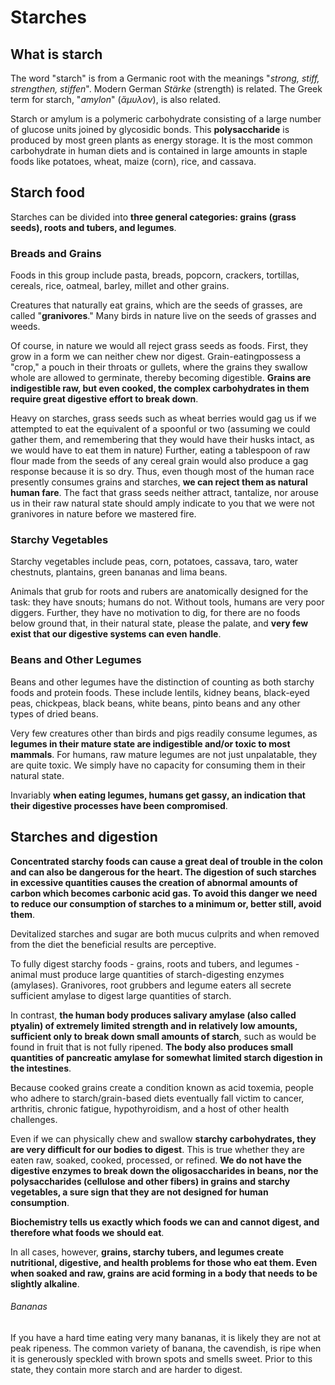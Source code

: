 # Starches


## What is starch

The word "starch" is from a Germanic root with the meanings "_strong, stiff, strengthen, stiffen_". Modern German _Stärke_ (strength) is related. The Greek term for starch, "_amylon_" (_ἄμυλον_), is also related. 

Starch or amylum is a polymeric carbohydrate consisting of a large number of glucose units joined by glycosidic bonds. 
This **polysaccharide** is produced by most green plants as energy storage. It is the most common carbohydrate in human diets and is contained in large amounts in staple foods like potatoes, wheat, maize (corn), rice, and cassava.


## Starch food

Starches  can  be  divided  into  **three  general  categories:  grains  (grass  seeds),  roots  and  tubers,  and  legumes**. 

### Breads and Grains

Foods in this group include pasta, breads, popcorn, crackers, tortillas, cereals, rice, oatmeal, barley, millet and other grains. 

Creatures that naturally eat grains, which are the seeds of grasses, are called "**granivores**." Many birds  in  nature  live  on  the  seeds  of grasses  and  weeds. 

Of course,  in nature we would  all reject grass  seeds  as  foods.  First,  they  grow  in  a form we  can  neither chew nor digest.  Grain-eatingpossess  a "crop,"  a pouch  in  their throats  or gullets,  where the grains they  swallow whole  are  allowed  to  germinate,  thereby becoming digestible.  **Grains  are  indigestible raw,  but  even  cooked,  the  complex  carbohydrates  in  them  require  great  digestive  effort to  break  down**. 

Heavy on  starches,  grass  seeds  such  as  wheat berries  would  gag us  if  we  attempted  to  eat  the  equivalent  of a  spoonful  or  two  (assuming  we  could  gather  them,  and remembering  that  they  would  have  their husks intact,  as  we  would have to  eat them  in nature)  Further,  eating  a tablespoon  of raw  flour  made  from  the  seeds  of any  cereal  grain  would  also produce  a gag response because  it  is  so  dry.  Thus,  even  though  most of the human race presently  consumes  grains  and  starches,  **we  can reject them  as  natural human  fare**.  The  fact that grass  seeds neither  attract,  tantalize, nor arouse us  in their raw natural state  should  amply  indicate  to you  that we were  not granivores  in  nature  before  we  mastered fire.

### Starchy Vegetables

Starchy vegetables include peas, corn, potatoes, cassava, taro, water chestnuts, plantains, green bananas and lima beans.

Animals  that  grub  for  roots  and  rubers  are  anatomically  designed  for  the  task:  they  have  snouts;  humans  do  not.  Without  tools,  humans  are  very  poor  diggers.  Further,  they  have  no  motivation  to  dig,  for  there  are  no  foods  below  ground  that,  in  their  natural  state,  please  the  palate,  and  **very  few  exist  that  our  digestive  systems   can   even   handle**. 

### Beans and Other Legumes

Beans and other legumes have the distinction of counting as both starchy foods and protein foods. These include lentils, kidney beans, black-eyed peas, chickpeas, black beans, white beans, pinto beans and any other types of dried beans.

Very   few   creatures   other   than   birds   and   pigs   readily   consume  legumes,  as   **legumes  in  their  mature  state  are  indigestible  and/or  toxic  to  most  mammals**.  For  humans,  raw  mature  legumes  are  not just unpalatable,  they  are  quite  toxic.  We  simply  have  no  capacity  for  consuming  them  in  their  natural  state.

Invariably **when eating  legumes,  humans  get gassy,  an  indication  that  their digestive processes  have  been  compromised**. 


## Starches and digestion

**Concentrated starchy foods can cause a great deal of trouble in the colon and can also be dangerous for the heart. The digestion of such starches in excessive quantities causes the creation of abnormal amounts of carbon which becomes carbonic acid gas. To avoid this danger we need to reduce our consumption of starches to a minimum or, better still, avoid them**.

Devitalized starches and sugar are both mucus culprits and when removed from the diet the beneficial results are perceptive.

To fully digest starchy foods - grains, roots and tubers, and legumes - animal must produce large quantities of starch-digesting enzymes (amylases). Granivores, root grubbers and legume eaters all secrete sufficient amylase to digest large quantities of starch. 

In contrast, **the human body produces salivary amylase (also  called  ptyalin) of extremely limited strength and in relatively low amounts, sufficient only to break down small amounts of starch**, such as would be found in fruit that is not fully ripened.  **The body also produces small quantities of pancreatic amylase for somewhat limited starch digestion in the intestines**.

Because cooked grains create a condition known as acid toxemia, people who adhere to starch/grain-based diets eventually fall victim to cancer, arthritis,  chronic fatigue, hypothyroidism, and a host of other health challenges. 

Even  if we  can physically  chew  and  swallow  **starchy  carbohydrates,  they  are very difficult   for  our  bodies   to   digest**.   This   is   true   whether   they   are   eaten   raw,   soaked,   cooked,   processed,  or  refined. **We  do  not  have  the  digestive  enzymes  to  break  down  the  oligosaccharides  in  beans,  nor  the  polysaccharides  (cellulose  and  other  fibers)  in  grains  and  starchy  vegetables,  a  sure  sign  that they  are  not designed for  human  consumption**.

**Biochemistry  tells  us  exactly  which  foods  we  can  and  cannot  digest,  and  therefore  what  foods we  should  eat**.  

In  all  cases,  however,  **grains,  starchy  tubers,   and  legumes  create  nutritional,  digestive,  and  health  problems  for  those  who  eat  them.  Even  when  soaked  and  raw,  grains  are  acid  forming  in  a  body  that needs  to  be  slightly  alkaline**. 
 
 
###### Bananas

If you  have  a  hard  time  eating  very  many  bananas,  it  is  likely  they  are  not  at  peak  ripeness.  The  common  variety  of  banana,  the  cavendish,   is  ripe  when  it  is  generously  speckled  with  brown  spots  and  smells  sweet.  Prior  to  this  state,  they  contain  more  starch  and  are  harder  to  digest.
